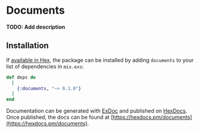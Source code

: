 # Documents

**TODO: Add description**

## Installation

If [available in Hex](https://hex.pm/docs/publish), the package can be installed
by adding `documents` to your list of dependencies in `mix.exs`:

```elixir
def deps do
  [
    {:documents, "~> 0.1.0"}
  ]
end
```

Documentation can be generated with [ExDoc](https://github.com/elixir-lang/ex_doc)
and published on [HexDocs](https://hexdocs.pm). Once published, the docs can
be found at [https://hexdocs.pm/documents](https://hexdocs.pm/documents).

